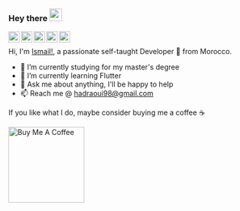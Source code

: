 ### Hey there <img src="https://media.giphy.com/media/hvRJCLFzcasrR4ia7z/giphy.gif" width="25px">
<a href="https://discordapp.com/users/616392966033899541">
  <img align="left" alt="cma3il's Discord" width="22px" src="https://raw.githubusercontent.com/peterthehan/peterthehan/master/assets/discord.svg" />
</a>
<a href="https://twitter.com/abhisheknaiidu">
  <img align="left" alt="@cma3il_ | Twitter" width="22px" src="https://raw.githubusercontent.com/peterthehan/peterthehan/master/assets/facebook.svg" />
</a>
<a href="https://www.instagram.com/cma3il_">
  <img align="left" alt="Abhishek's Reddit" width="22px" src="https://raw.githubusercontent.com/peterthehan/peterthehan/master/assets/reddit.svg" />
</a>
<a href="https://www.linkedin.com/in/hadraoui/">
  <img align="left" alt="cma3il's LinkedIN" width="22px" src="https://raw.githubusercontent.com/peterthehan/peterthehan/master/assets/linkedin.svg" />
</a>
<a href="https://open.spotify.com/user/22kjzlm2zprovtrc3bsg63nbi?si=zvFr4l2MQxqIc-FzFQ3mgg">
  <img align="left" alt="cma3il's Spotify" width="22px" src="https://raw.githubusercontent.com/peterthehan/peterthehan/master/assets/spotify.svg" />
</a>

<br />

Hi, I'm [Ismail!](https://blog.abhisheknaidu.tech/), a passionate self-taught Developer 🚀 from Morocco.


- 🔭 I’m currently studying for my master's degree
- 🌱 I’m currently learning Flutter
- 💬 Ask me about anything, I'll be happy to help
- 📫 Reach me @ [hadraoui98@gmail.com](mailto:hadraoui98@gmail.com)

If you like what I do, maybe consider buying me a coffee ☕ 

<a href="https://www.buymeacoffee.com/cma3il" target="_blank"><img src="https://cdn.buymeacoffee.com/buttons/v2/default-blue.png" alt="Buy Me A Coffee"  width="150" ></a>
